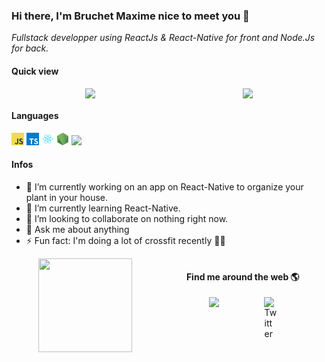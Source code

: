 ### Hi there, I'm Bruchet Maxime nice to meet you 👋

*Fullstack developper using ReactJs & React-Native for front and Node.Js for back.*

#### Quick view

<div style='display: flex; justify-content: space-around; width: 100%'>
  <a href="https://github.com/mbruchetpro/convoychat">
    <img align="left" src="https://github-readme-stats.vercel.app/api/top-langs/?username=mbruchetpro&layout=compact&show_icons=true&theme=tokyonight" />
  </a>
  <a href="https://github.com/mbruchetpro/github-readme-stats">
    <img align="left" src="https://github-readme-stats.vercel.app/api?username=mbruchetpro&show_icons=true&theme=tokyonight" />
  </a>
</div>

#### Languages

<span>
<img height="20" src="https://raw.githubusercontent.com/github/explore/80688e429a7d4ef2fca1e82350fe8e3517d3494d/topics/javascript/javascript.png"/>
<img height="20" src="https://raw.githubusercontent.com/github/explore/80688e429a7d4ef2fca1e82350fe8e3517d3494d/topics/typescript/typescript.png"/>
<img height="20" src="https://raw.githubusercontent.com/github/explore/80688e429a7d4ef2fca1e82350fe8e3517d3494d/topics/react/react.png"/>
<img height="20" src="https://raw.githubusercontent.com/github/explore/80688e429a7d4ef2fca1e82350fe8e3517d3494d/topics/nodejs/nodejs.png"/>
<img height="20" src="https://user-images.githubusercontent.com/674621/71187801-14e60a80-2280-11ea-94c9-e56576f76baf.png"/>
</span>

#### Infos

- 🔭 I’m currently working on an app on React-Native to organize your plant in your house.
- 🌱 I’m currently learning React-Native.
- 👯 I’m looking to collaborate on nothing right now.
- 💬 Ask me about anything
- ⚡ Fun fact: I'm doing a lot of crossfit recently 🏋️‍♂️
<!-- - 🤔 I’m looking for help with ... -->
<!-- - 📫 How to reach me: ... -->
<!-- - 😄 Pronouns: ... -->

<div style="display: flex; justify-content: space-around;">

  <img align="left" width="150" height="150" src="https://avatars2.githubusercontent.com/u/36850920?s=400&u=c9b4d221d631d1787871eafc58e0555fe622b175&v=4"/>

<div>
  <h4>Find me around the web 🌎</h4>
<div style='display: flex; justify-content: space-around'>
  <a href="https://www.linkedin.com/in/maxime-bruchet-470537166/">
    <img height="20" src="https://content.linkedin.com/content/dam/me/business/en-us/amp/brand-site/v2/bg/LI-Bug.svg.original.svg"/>
  </a>
  <a>
    <img align="left" alt="Twitter" width="20" src="https://raw.githubusercontent.com/anuraghazra/anuraghazra/master/assets/twitter.svg"/>
  </a>
</div>
<div>

</div>